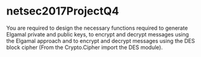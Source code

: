 # netsec2017ProjectQ4
You are required to design the necessary functions required to generate Elgamal private and public keys, to encrypt and decrypt messages using the Elgamal approach and to encrypt and decrypt messages using the DES block cipher (From the Crypto.Cipher import the DES module). 
